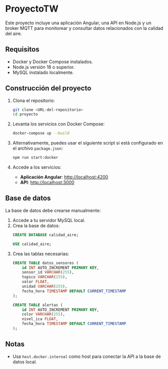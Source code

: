 # ProyectoTW

Este proyecto incluye una aplicación Angular, una API en Node.js y un broker MQTT para monitorear y consultar datos relacionados con la calidad del aire.

## Requisitos
- Docker y Docker Compose instalados.
- Node.js versión 18 o superior.
- MySQL instalado localmente.

## Construcción del proyecto
1. Clona el repositorio:
   ```bash
   git clone <URL-del-repositorio>
   cd proyecto
   ```

2. Levanta los servicios con Docker Compose:
   ```bash
   docker-compose up --build
   ```

3. Alternativamente, puedes usar el siguiente script si está configurado en el archivo `package.json`:
   ```bash
   npm run start:docker
   ```

4. Accede a los servicios:
   - **Aplicación Angular**: [http://localhost:4200](http://localhost:4200)
   - **API**: [http://localhost:3000](http://localhost:3000)

## Base de datos
La base de datos debe crearse manualmente:
1. Accede a tu servidor MySQL local.
2. Crea la base de datos:
   ```sql
   CREATE DATABASE calidad_aire;

   USE calidad_aire;
   ```
3. Crea las tablas necesarias:
   ```sql
   CREATE TABLE datos_sensores (
       id INT AUTO_INCREMENT PRIMARY KEY,
       sensor_id VARCHAR(255),
       topico VARCHAR(255),
       valor FLOAT,
       unidad VARCHAR(255),
       fecha_hora TIMESTAMP DEFAULT CURRENT_TIMESTAMP
   );

   CREATE TABLE alertas (
       id INT AUTO_INCREMENT PRIMARY KEY,
       color VARCHAR(255),
       nivel_ica FLOAT,
       fecha_hora TIMESTAMP DEFAULT CURRENT_TIMESTAMP
   );
   ```

## Notas
- Usa `host.docker.internal` como host para conectar la API a la base de datos local.

